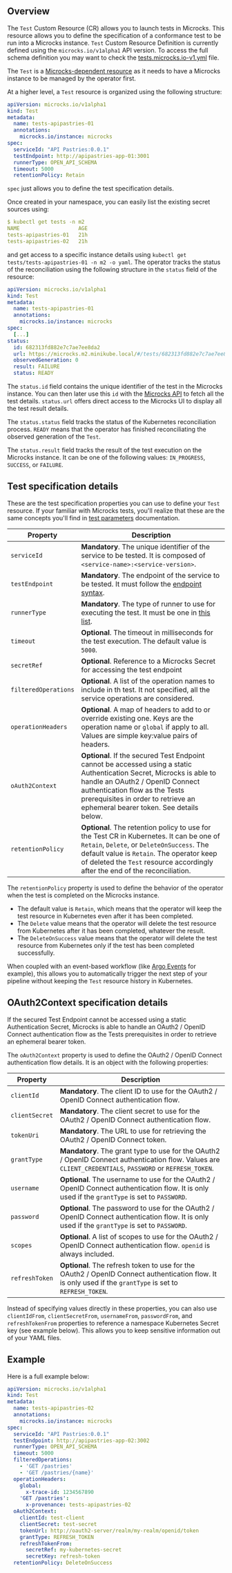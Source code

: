 
## Overview

The `Test` Custom Resource (CR) allows you to launch tests in Microcks. This resource allows
you to define the specification of a conformance test to be run into a Microcks instance.
`Test` Custom Resource Definition is currently defined using the `microcks.io/v1alpha1` API version. To access
the full schema definition you may want to check the
[tests.microcks.io-v1.yml](../deploy/crd/tests.microcks.io-v1.yml) file.

The `Test` is a [Microcks-dependent resource](./microcks-dependent-cr.md) as it needs to have a Microcks
instance to be managed by the operator first.

At a higher level, a `Test` resource is organized using the following structure:

```yaml
apiVersion: microcks.io/v1alpha1
kind: Test
metadata:
  name: tests-apipastries-01
  annotations:
    microcks.io/instance: microcks
spec:
  serviceId: "API Pastries:0.0.1"
  testEndpoint: http://apipastries-app-01:3001
  runnerType: OPEN_API_SCHEMA
  timeout: 5000
  retentionPolicy: Retain
```

`spec` just allows you to define the test specification details.

Once created in your namespace, you can easily list the existing secret sources using:

```yaml
$ kubectl get tests -n m2
NAME                   AGE
tests-apipastries-01   21h
tests-apipastries-02   21h
```

and get access to a specific instance details using `kubectl get tests/tests-apipastries-01 -n m2 -o yaml`.
The operator tracks the status of the reconciliation using the following structure in the `status` field
of the resource:

```yaml
apiVersion: microcks.io/v1alpha1
kind: Test
metadata:
  name: tests-apipastries-01
  annotations:
    microcks.io/instance: microcks
spec:
  [...]
status:
  id: 682313fd882e7c7ae7ee8da2
  url: https://microcks.m2.minikube.local/#/tests/682313fd882e7c7ae7ee8da2
  observedGeneration: 0
  result: FAILURE
  status: READY
```

The `status.id` field contains the unique identifier of the test in the Microcks instance.
You can then later use this `id` with the [Microcks API](https://microcks.io/documentation/references/apis/open-api/) to fetch all the test details.
`status.url` offers direct access to the Microcks UI to display all the test result details.

The `status.status` field tracks the status of the Kubernetes reconciliation process. 
`READY` means that the operator has finished reconciliating the observed generation of the `Test`. 

The `status.result` field tracks the result of the test execution on the Microcks instance. It can be one of the following values: `IN_PROGRESS`, `SUCCESS`, or `FAILURE`.

## Test specification details

These are the test specification properties you can use to define your `Test` resource. If your familiar with Microcks tests,
you'll realize that these are the same concepts you'll find in [test parameters](https://microcks.io/documentation/references/test-endpoints/) documentation.

| Property             | Description                                                                                                                                                                                                                                                                 |
|----------------------|-----------------------------------------------------------------------------------------------------------------------------------------------------------------------------------------------------------------------------------------------------------------------------|
| `serviceId`          | **Mandatory**. The unique identifier of the service to be tested. It is composed of `<service-name>:<service-version>`.                                                                                                                                                     |
| `testEndpoint`       | **Mandatory**. The endpoint of the service to be tested. It must follow the [endpoint syntax](https://microcks.io/documentation/references/test-endpoints/#endpoints-syntax).                                                                                               |
| `runnerType`         | **Mandatory**. The type of runner to use for executing the test. It must be one in [this list](https://microcks.io/documentation/references/test-endpoints/#test-runner).                                                                                                   |
| `timeout`            | **Optional**. The timeout in milliseconds for the test execution. The default value is `5000`.                                                                                                                                                                              |
| `secretRef`          | **Optional**. Reference to a Microcks Secret for accessing the test endpoint                                                                                                                                                                                                |
| `filteredOperations` | **Optional**. A list of the operation names to include in th test. It not specified, all the service operations are considered.                                                                                                                                             |
| `operationHeaders`   | **Optional**. A map of headers to add to or override existing one. Keys are the operation name or `global` if apply to all. Values are simple key:value pairs of headers.                                                                                                   |
| `oAuth2Context`      | **Optional**. If the secured Test Endpoint cannot be accessed using a static Authentication Secret, Microcks is able to handle an OAuth2 / OpenID Connect authentication flow as the Tests prerequisites in order to retrieve an ephemeral bearer token. See details below. |
| `retentionPolicy`    | **Optional**. The retention policy to use for the Test CR in Kubernetes. It can be one of `Retain`, `Delete`, or `DeleteOnSuccess`. The default value is `Retain`. The operator keep of deleted the `Test` resource accordingly after the end of the reconciliation.        |

The `retentionPolicy` property is used to define the behavior of the operator when the test is completed on the Microcks instance.
* The default value is `Retain`, which means that the operator will keep the test resource in Kubernetes even after it has been completed.
* The `Delete` value means that the operator will delete the test resource from Kubernetes after it has been completed, whatever the result.
* The `DeleteOnSuccess` value means that the operator will delete the test resource from Kubernetes only if the test has been completed successfully.

When coupled with an event-based workflow (like [Argo Events](https://argoproj.github.io/events/) for example), this allows you to automatically
trigger  the next step of your pipeline without keeping the `Test` resource history in Kubernetes.

## OAuth2Context specification details

If the secured Test Endpoint cannot be accessed using a static Authentication Secret, Microcks is able to handle an OAuth2 / OpenID Connect authentication flow as the Tests prerequisites in order to retrieve an ephemeral bearer token.

The `oAuth2Context` property is used to define the OAuth2 / OpenID Connect authentication flow details. It is an object with the following properties:

| Property       | Description                                                                                                                                               |
|----------------|-----------------------------------------------------------------------------------------------------------------------------------------------------------|
| `clientId`     | **Mandatory**. The client ID to use for the OAuth2 / OpenID Connect authentication flow.                                                                  |
| `clientSecret` | **Mandatory**. The client secret to use for the OAuth2 / OpenID Connect authentication flow.                                                              |
| `tokenUri`     | **Mandatory**. The URL to use for retrieving the OAuth2 / OpenID Connect token.                                                                           |
| `grantType`    | **Mandatory**. The grant type to use for the OAuth2 / OpenID Connect authentication flow. Values are `CLIENT_CREDENTIALS`, `PASSWORD` or `REFRESH_TOKEN`. |
| `username`     | **Optional**. The username to use for the OAuth2 / OpenID Connect authentication flow. It is only used if the `grantType` is set to `PASSWORD`.           |
| `password`     | **Optional**. The password to use for the OAuth2 / OpenID Connect authentication flow. It is only used if the `grantType` is set to `PASSWORD`.           |
| `scopes`       | **Optional**. A list of scopes to use for the OAuth2 / OpenID Connect authentication flow. `openid` is always included.                                   |
| `refreshToken` | **Optional**. The refresh token to use for the OAuth2 / OpenID Connect authentication flow. It is only used if the `grantType` is set to `REFRESH_TOKEN`. |

Instead of specifying values directly in these properties, you can also use `clientIdFrom`, `clientSecretFrom`, `usernameFrom`, `passwordFrom`, and `refreshTokenFrom` properties 
to reference a namespace Kubernetes Secret key (see example below). This allows you to keep sensitive information out of your YAML files.

## Example

Here is a full example below:

```yaml
apiVersion: microcks.io/v1alpha1
kind: Test
metadata:
  name: tests-apipastries-02
  annotations:
    microcks.io/instance: microcks
spec:
  serviceId: "API Pastries:0.0.1"
  testEndpoint: http://apipastries-app-02:3002
  runnerType: OPEN_API_SCHEMA
  timeout: 5000
  filteredOperations:
    - 'GET /pastries'
    - 'GET /pastries/{name}'
  operationHeaders:
    global:
      x-trace-id: 1234567890
    'GET /pastries':
      x-provenance: tests-apipastries-02
  oAuth2Context:
    clientId: test-client
    clientSecret: test-secret
    tokenUrl: http://oauth2-server/realm/my-realm/openid/token
    grantType: REFRESH_TOKEN
    refreshTokenFrom:
      secretRef: my-kubernetes-secret
      secretKey: refresh-token
  retentionPolicy: DeleteOnSuccess
```